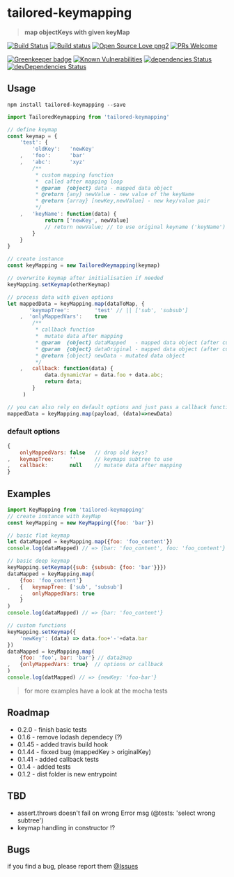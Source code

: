 # tailored-keymapping 
> **map objectKeys with given keyMap**

[![Build Status](https://travis-ci.org/DoubleU23/tailored-keymapping.svg?branch=master)](https://travis-ci.org/DoubleU23/tailored-keymapping)
[![Build status](https://ci.appveyor.com/api/projects/status/3afny9b8q526th4o/branch/master?svg=true)](https://ci.appveyor.com/project/DoubleU23/tailored-keymapping/branch/master)
[![Open Source Love png2](https://badges.frapsoft.com/os/v2/open-source.png?v=103)](https://github.com/ellerbrock/open-source-badges/) 
[![PRs Welcome](https://img.shields.io/badge/PRs-welcome-brightgreen.svg?style=flat-square)](http://makeapullrequest.com)  

[![Greenkeeper badge](https://badges.greenkeeper.io/DoubleU23/tailored-keymapping.svg)](https://greenkeeper.io/)
[![Known Vulnerabilities](https://snyk.io/test/npm/tailored-keymapping/badge.svg)](https://snyk.io/test/npm/tailored-keymapping)
[![dependencies Status](https://david-dm.org/doubleu23/tailored-keymapping/status.svg)](https://david-dm.org/doubleu23/tailored-keymapping)
[![devDependencies Status](https://david-dm.org/doubleu23/tailored-keymapping/dev-status.svg)](https://david-dm.org/doubleu23/tailored-keymapping?type=dev)

## Usage
    npm install tailored-keymapping --save

```JavaScript
import TailoredKeymapping from 'tailored-keymapping'

// define keymap
const keymap = {
    'test': {
        'oldKey':   'newKey'
    ,   'foo':      'bar'
    ,   'abc':      'xyz'
        /**
         * custom mapping function
         *  called after mapping loop
         * @param  {object} data - mapped data object
         * @return {any} newValue - new value of the keyName
         * @return {array} [newKey,newValue] - new key/value pair
         */
    ,   'keyName': function(data) {
            return ['newKey', newValue]
            // return newValue; // to use original keyname ('keyName')
        }
    }
}

// create instance
const keyMapping = new TailoredKeymapping(keymap)

// overwrite keymap after initialisation if needed
keyMapping.setKeymap(otherKeymap)

// process data with given options
let mappedData = keyMapping.map(dataToMap, {
       'keymapTree':        'test' // || ['sub', 'subsub']
    ,  'onlyMappedVars':    true
        /**
         * callback function
         *  mutate data after mapping
         * @param  {object} dataMapped   - mapped data object (after custom functions)
         * @param  {object} dataOriginal - mapped data object (after custom functions)
         * @return {object} newData - mutated data object
         */
    ,   callback: function(data) {
            data.dynamicVar = data.foo + data.abc;
            return data;
        }
     )

// you can also rely on default options and just pass a callback function
mappedData = keyMapping.map(payload, (data)=>newData)
```
### default options
```JavaScript
{
    onlyMappedVars: false   // drop old keys?
,   keymapTree:     ''      // keymaps subtree to use
,   callback:       null    // mutate data after mapping
}
```

## Examples
```JavaScript
import KeyMapping from 'tailored-keymapping'
// create instance with keyMap
const keyMapping = new KeyMapping({foo: 'bar'})

// basic flat keymap
let dataMapped = keyMapping.map({foo: 'foo_content'})
console.log(dataMapped) // => {bar: 'foo_content', foo: 'foo_content'}

// basic deep keymap
keyMapping.setKeymap({sub: {subsub: {foo: 'bar'}}})
dataMapped = keyMapping.map(
    {foo: 'foo_content'}
,   {   keymapTree: ['sub', 'subsub']
    ,   onlyMappedVars: true
    }
)
console.log(dataMapped) // => {bar: 'foo_content'}

// custom functions
keyMapping.setKeymap({
    'newKey': (data) => data.foo+'-'+data.bar
})
dataMapped = keyMapping.map(
    {foo: 'foo', bar: 'bar'} // data2map
,   {onlyMappedVars: true}  // options or callback
)
console.log(datMapped) // => {newKey: 'foo-bar'}

```
> for more examples have a look at the mocha tests

## Roadmap
* 0.2.0     - finish basic tests
* 0.1.6     - remove lodash dependecy (?)
* 0.1.45    - added travis build hook
* 0.1.44    - fixxed bug (mappedKey > originalKey)
* 0.1.41    - added callback tests
* 0.1.4     - added tests
* 0.1.2     - dist folder is new entrypoint

## TBD
* assert.throws doesn't fail on wrong Error msg (@tests: 'select wrong subtree')
* keymap handling in constructor !?

## Bugs
if you find a bug, please report them [@Issues](https://github.com/DoubleU23/tailored-keymapping/issues
)
